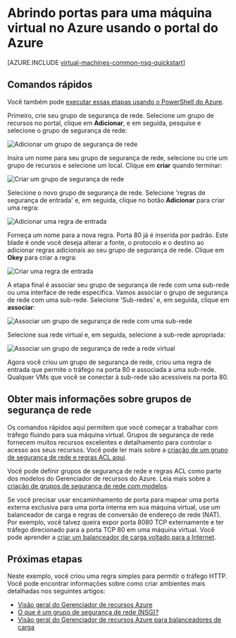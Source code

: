 <properties
   pageTitle="Abrir portas para uma máquina virtual usando o portal de Azure | Microsoft Azure"
   description="Saiba como abrir uma porta / crie um ponto de extremidade para sua máquina de virtual do Windows usando o modelo de implantação do Gerenciador de recursos no Portal do Azure"
   services="virtual-machines-windows"
   documentationCenter=""
   authors="iainfoulds"
   manager="timlt"
   editor=""/>

<tags
   ms.service="virtual-machines-windows"
   ms.devlang="na"
   ms.topic="article"
   ms.tgt_pltfrm="vm-windows"
   ms.workload="infrastructure-services"
   ms.date="10/27/2016"
   ms.author="iainfou"/>

# <a name="opening-ports-to-a-vm-in-azure-using-the-azure-portal"></a>Abrindo portas para uma máquina virtual no Azure usando o portal do Azure
[AZURE.INCLUDE [virtual-machines-common-nsg-quickstart](../../includes/virtual-machines-common-nsg-quickstart.md)]

## <a name="quick-commands"></a>Comandos rápidos
Você também pode [executar essas etapas usando o PowerShell do Azure](virtual-machines-windows-nsg-quickstart-powershell.md).

Primeiro, crie seu grupo de segurança de rede. Selecione um grupo de recursos no portal, clique em **Adicionar**, e em seguida, pesquise e selecione o grupo de segurança de rede:

![Adicionar um grupo de segurança de rede](./media/virtual-machines-windows-nsg-quickstart-portal/add-nsg.png)

Insira um nome para seu grupo de segurança de rede, selecione ou crie um grupo de recursos e selecione um local. Clique em **criar** quando terminar:

![Criar um grupo de segurança de rede](./media/virtual-machines-windows-nsg-quickstart-portal/create-nsg.png)

Selecione o novo grupo de segurança de rede. Selecione 'regras de segurança de entrada' e, em seguida, clique no botão **Adicionar** para criar uma regra:

![Adicionar uma regra de entrada](./media/virtual-machines-windows-nsg-quickstart-portal/add-inbound-rule.png)

Forneça um nome para a nova regra. Porta 80 já é inserida por padrão. Este blade é onde você deseja alterar a fonte, o protocolo e o destino ao adicionar regras adicionais ao seu grupo de segurança de rede. Clique em **Okey** para criar a regra:

![Criar uma regra de entrada](./media/virtual-machines-windows-nsg-quickstart-portal/create-inbound-rule.png)

A etapa final é associar seu grupo de segurança de rede com uma sub-rede ou uma interface de rede específica. Vamos associar o grupo de segurança de rede com uma sub-rede. Selecione 'Sub-redes' e, em seguida, clique em **associar**:

![Associar um grupo de segurança de rede com uma sub-rede](./media/virtual-machines-windows-nsg-quickstart-portal/associate-subnet.png)

Selecione sua rede virtual e, em seguida, selecione a sub-rede apropriada:

![Associar um grupo de segurança de rede a rede virtual](./media/virtual-machines-windows-nsg-quickstart-portal/select-vnet-subnet.png)

Agora você criou um grupo de segurança de rede, criou uma regra de entrada que permite o tráfego na porta 80 e associada a uma sub-rede. Qualquer VMs que você se conectar à sub-rede são acessíveis na porta 80.


## <a name="more-information-on-network-security-groups"></a>Obter mais informações sobre grupos de segurança de rede
Os comandos rápidos aqui permitem que você começar a trabalhar com tráfego fluindo para sua máquina virtual. Grupos de segurança de rede fornecem muitos recursos excelentes e detalhamento para controlar o acesso aos seus recursos. Você pode ler mais sobre a [criação de um grupo de segurança de rede e regras ACL aqui](../virtual-network/virtual-networks-create-nsg-arm-ps.md).

Você pode definir grupos de segurança de rede e regras ACL como parte dos modelos do Gerenciador de recursos do Azure. Leia mais sobre a [criação de grupos de segurança de rede com modelos](../virtual-network/virtual-networks-create-nsg-arm-template.md).

Se você precisar usar encaminhamento de porta para mapear uma porta externa exclusiva para uma porta interna em sua máquina virtual, use um balanceador de carga e regras de conversão de endereço de rede (NAT). Por exemplo, você talvez queira expor porta 8080 TCP externamente e ter tráfego direcionado para a porta TCP 80 em uma máquina virtual. Você pode aprender a [criar um balanceador de carga voltado para a Internet](../load-balancer/load-balancer-get-started-internet-arm-ps.md).

## <a name="next-steps"></a>Próximas etapas
Neste exemplo, você criou uma regra simples para permitir o tráfego HTTP. Você pode encontrar informações sobre como criar ambientes mais detalhadas nos seguintes artigos:

- [Visão geral do Gerenciador de recursos Azure](../azure-resource-manager/resource-group-overview.md)
- [O que é um grupo de segurança de rede (NSG)?](../virtual-network/virtual-networks-nsg.md)
- [Visão geral do Gerenciador de recursos Azure para balanceadores de carga](../load-balancer/load-balancer-arm.md)
